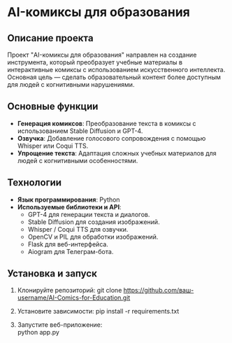 # AI-комиксы для образования

## Описание проекта
Проект "AI-комиксы для образования" направлен на создание инструмента, который преобразует учебные материалы в интерактивные комиксы с использованием искусственного интеллекта. Основная цель — сделать образовательный контент более доступным для людей с когнитивными нарушениями.

## Основные функции
- **Генерация комиксов**: Преобразование текста в комиксы с использованием Stable Diffusion и GPT-4.
- **Озвучка**: Добавление голосового сопровождения с помощью Whisper или Coqui TTS.
- **Упрощение текста**: Адаптация сложных учебных материалов для людей с когнитивными особенностями.

## Технологии
- **Язык программирования**: Python
- **Используемые библиотеки и API**:
  - GPT-4 для генерации текста и диалогов.
  - Stable Diffusion для создания изображений.
  - Whisper / Coqui TTS для озвучки.
  - OpenCV и PIL для обработки изображений.
  - Flask для веб-интерфейса.
  - Aiogram для Телеграм-бота.

## Установка и запуск
1. Клонируйте репозиторий:
   git clone https://github.com/ваш-username/AI-Comics-for-Education.git
   
2. Установите зависимости:
   pip install -r requirements.txt

3. Запустите веб-приложение:  
   python app.py
   
   
